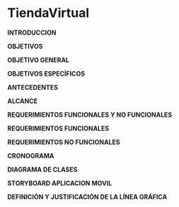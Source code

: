 # TiendaVirtual
**INTRODUCCION** 

**OBJETIVOS**

**OBJETIVO GENERAL**

**OBJETIVOS ESPECÍFICOS**

**ANTECEDENTES**

**ALCANCE**

**REQUERIMIENTOS FUNCIONALES Y NO FUNCIONALES**

  **REQUERIMIENTOS FUNCIONALES**
  
  **REQUERIMIENTOS NO FUNCIONALES**
  
**CRONOGRAMA**

**DIAGRAMA DE CLASES**

**STORYBOARD APLICACION MOVIL**

**DEFINICIÓN Y JUSTIFICACIÓN DE LA LÍNEA GRÁFICA**



